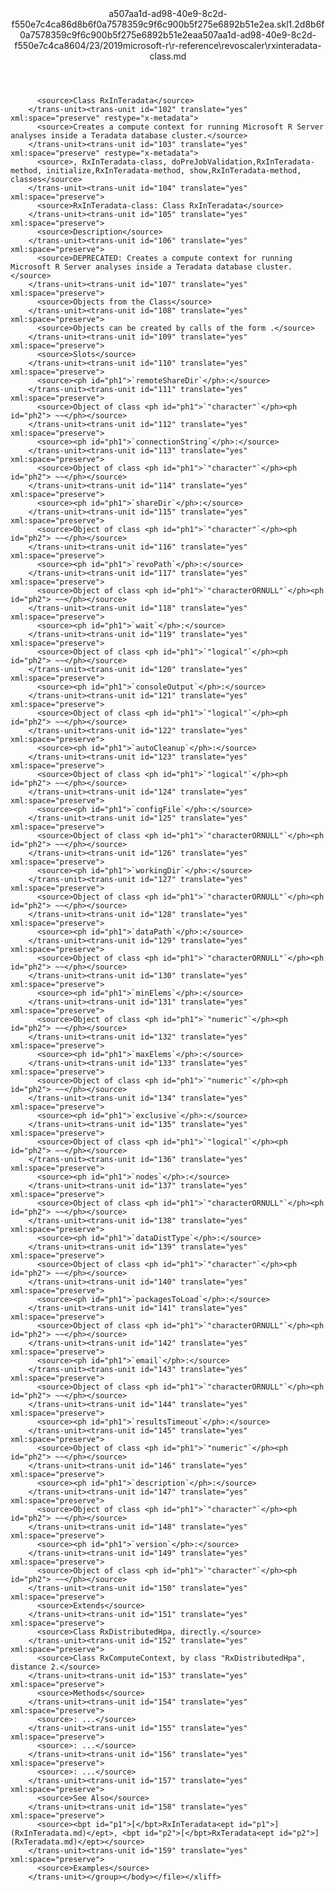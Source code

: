 <?xml version="1.0"?><xliff version="1.2" xmlns="urn:oasis:names:tc:xliff:document:1.2" xmlns:xsi="http://www.w3.org/2001/XMLSchema-instance" xsi:schemaLocation="urn:oasis:names:tc:xliff:document:1.2 xliff-core-1.2-transitional.xsd"><file datatype="xml" original="rxinteradata-class.md" source-language="en-US" target-language="en-US"><header><tool tool-id="mdxliff" tool-name="mdxliff" tool-version="1.0-1931010" tool-company="Microsoft" /><xliffext:skl_file_name xmlns:xliffext="urn:microsoft:content:schema:xliffextensions">a507aa1d-ad98-40e9-8c2d-f550e7c4ca86d8b6f0a7578359c9f6c900b5f275e6892b51e2ea.skl</xliffext:skl_file_name><xliffext:version xmlns:xliffext="urn:microsoft:content:schema:xliffextensions">1.2</xliffext:version><xliffext:ms.openlocfilehash xmlns:xliffext="urn:microsoft:content:schema:xliffextensions">d8b6f0a7578359c9f6c900b5f275e6892b51e2ea</xliffext:ms.openlocfilehash><xliffext:ms.sourcegitcommit xmlns:xliffext="urn:microsoft:content:schema:xliffextensions">a507aa1d-ad98-40e9-8c2d-f550e7c4ca86</xliffext:ms.sourcegitcommit><xliffext:ms.lasthandoff xmlns:xliffext="urn:microsoft:content:schema:xliffextensions">04/23/2019</xliffext:ms.lasthandoff><xliffext:ms.openlocfilepath xmlns:xliffext="urn:microsoft:content:schema:xliffextensions">microsoft-r\r-reference\revoscaler\rxinteradata-class.md</xliffext:ms.openlocfilepath></header><body><group id="content" extype="content"><trans-unit id="101" translate="yes" xml:space="preserve" restype="x-metadata">
          <source>Class RxInTeradata</source>
        </trans-unit><trans-unit id="102" translate="yes" xml:space="preserve" restype="x-metadata">
          <source>Creates a compute context for running Microsoft R Server analyses inside a Teradata database cluster.</source>
        </trans-unit><trans-unit id="103" translate="yes" xml:space="preserve" restype="x-metadata">
          <source>, RxInTeradata-class, doPreJobValidation,RxInTeradata-method, initialize,RxInTeradata-method, show,RxInTeradata-method, classes</source>
        </trans-unit><trans-unit id="104" translate="yes" xml:space="preserve">
          <source>RxInTeradata-class: Class RxInTeradata</source>
        </trans-unit><trans-unit id="105" translate="yes" xml:space="preserve">
          <source>Description</source>
        </trans-unit><trans-unit id="106" translate="yes" xml:space="preserve">
          <source>DEPRECATED: Creates a compute context for running Microsoft R Server analyses inside a Teradata database cluster.</source>
        </trans-unit><trans-unit id="107" translate="yes" xml:space="preserve">
          <source>Objects from the Class</source>
        </trans-unit><trans-unit id="108" translate="yes" xml:space="preserve">
          <source>Objects can be created by calls of the form .</source>
        </trans-unit><trans-unit id="109" translate="yes" xml:space="preserve">
          <source>Slots</source>
        </trans-unit><trans-unit id="110" translate="yes" xml:space="preserve">
          <source><ph id="ph1">`remoteShareDir`</ph>:</source>
        </trans-unit><trans-unit id="111" translate="yes" xml:space="preserve">
          <source>Object of class <ph id="ph1">`"character"`</ph><ph id="ph2"> ~~</ph></source>
        </trans-unit><trans-unit id="112" translate="yes" xml:space="preserve">
          <source><ph id="ph1">`connectionString`</ph>:</source>
        </trans-unit><trans-unit id="113" translate="yes" xml:space="preserve">
          <source>Object of class <ph id="ph1">`"character"`</ph><ph id="ph2"> ~~</ph></source>
        </trans-unit><trans-unit id="114" translate="yes" xml:space="preserve">
          <source><ph id="ph1">`shareDir`</ph>:</source>
        </trans-unit><trans-unit id="115" translate="yes" xml:space="preserve">
          <source>Object of class <ph id="ph1">`"character"`</ph><ph id="ph2"> ~~</ph></source>
        </trans-unit><trans-unit id="116" translate="yes" xml:space="preserve">
          <source><ph id="ph1">`revoPath`</ph>:</source>
        </trans-unit><trans-unit id="117" translate="yes" xml:space="preserve">
          <source>Object of class <ph id="ph1">`"characterORNULL"`</ph><ph id="ph2"> ~~</ph></source>
        </trans-unit><trans-unit id="118" translate="yes" xml:space="preserve">
          <source><ph id="ph1">`wait`</ph>:</source>
        </trans-unit><trans-unit id="119" translate="yes" xml:space="preserve">
          <source>Object of class <ph id="ph1">`"logical"`</ph><ph id="ph2"> ~~</ph></source>
        </trans-unit><trans-unit id="120" translate="yes" xml:space="preserve">
          <source><ph id="ph1">`consoleOutput`</ph>:</source>
        </trans-unit><trans-unit id="121" translate="yes" xml:space="preserve">
          <source>Object of class <ph id="ph1">`"logical"`</ph><ph id="ph2"> ~~</ph></source>
        </trans-unit><trans-unit id="122" translate="yes" xml:space="preserve">
          <source><ph id="ph1">`autoCleanup`</ph>:</source>
        </trans-unit><trans-unit id="123" translate="yes" xml:space="preserve">
          <source>Object of class <ph id="ph1">`"logical"`</ph><ph id="ph2"> ~~</ph></source>
        </trans-unit><trans-unit id="124" translate="yes" xml:space="preserve">
          <source><ph id="ph1">`configFile`</ph>:</source>
        </trans-unit><trans-unit id="125" translate="yes" xml:space="preserve">
          <source>Object of class <ph id="ph1">`"characterORNULL"`</ph><ph id="ph2"> ~~</ph></source>
        </trans-unit><trans-unit id="126" translate="yes" xml:space="preserve">
          <source><ph id="ph1">`workingDir`</ph>:</source>
        </trans-unit><trans-unit id="127" translate="yes" xml:space="preserve">
          <source>Object of class <ph id="ph1">`"characterORNULL"`</ph><ph id="ph2"> ~~</ph></source>
        </trans-unit><trans-unit id="128" translate="yes" xml:space="preserve">
          <source><ph id="ph1">`dataPath`</ph>:</source>
        </trans-unit><trans-unit id="129" translate="yes" xml:space="preserve">
          <source>Object of class <ph id="ph1">`"characterORNULL"`</ph><ph id="ph2"> ~~</ph></source>
        </trans-unit><trans-unit id="130" translate="yes" xml:space="preserve">
          <source><ph id="ph1">`minElems`</ph>:</source>
        </trans-unit><trans-unit id="131" translate="yes" xml:space="preserve">
          <source>Object of class <ph id="ph1">`"numeric"`</ph><ph id="ph2"> ~~</ph></source>
        </trans-unit><trans-unit id="132" translate="yes" xml:space="preserve">
          <source><ph id="ph1">`maxElems`</ph>:</source>
        </trans-unit><trans-unit id="133" translate="yes" xml:space="preserve">
          <source>Object of class <ph id="ph1">`"numeric"`</ph><ph id="ph2"> ~~</ph></source>
        </trans-unit><trans-unit id="134" translate="yes" xml:space="preserve">
          <source><ph id="ph1">`exclusive`</ph>:</source>
        </trans-unit><trans-unit id="135" translate="yes" xml:space="preserve">
          <source>Object of class <ph id="ph1">`"logical"`</ph><ph id="ph2"> ~~</ph></source>
        </trans-unit><trans-unit id="136" translate="yes" xml:space="preserve">
          <source><ph id="ph1">`nodes`</ph>:</source>
        </trans-unit><trans-unit id="137" translate="yes" xml:space="preserve">
          <source>Object of class <ph id="ph1">`"characterORNULL"`</ph><ph id="ph2"> ~~</ph></source>
        </trans-unit><trans-unit id="138" translate="yes" xml:space="preserve">
          <source><ph id="ph1">`dataDistType`</ph>:</source>
        </trans-unit><trans-unit id="139" translate="yes" xml:space="preserve">
          <source>Object of class <ph id="ph1">`"character"`</ph><ph id="ph2"> ~~</ph></source>
        </trans-unit><trans-unit id="140" translate="yes" xml:space="preserve">
          <source><ph id="ph1">`packagesToLoad`</ph>:</source>
        </trans-unit><trans-unit id="141" translate="yes" xml:space="preserve">
          <source>Object of class <ph id="ph1">`"characterORNULL"`</ph><ph id="ph2"> ~~</ph></source>
        </trans-unit><trans-unit id="142" translate="yes" xml:space="preserve">
          <source><ph id="ph1">`email`</ph>:</source>
        </trans-unit><trans-unit id="143" translate="yes" xml:space="preserve">
          <source>Object of class <ph id="ph1">`"characterORNULL"`</ph><ph id="ph2"> ~~</ph></source>
        </trans-unit><trans-unit id="144" translate="yes" xml:space="preserve">
          <source><ph id="ph1">`resultsTimeout`</ph>:</source>
        </trans-unit><trans-unit id="145" translate="yes" xml:space="preserve">
          <source>Object of class <ph id="ph1">`"numeric"`</ph><ph id="ph2"> ~~</ph></source>
        </trans-unit><trans-unit id="146" translate="yes" xml:space="preserve">
          <source><ph id="ph1">`description`</ph>:</source>
        </trans-unit><trans-unit id="147" translate="yes" xml:space="preserve">
          <source>Object of class <ph id="ph1">`"character"`</ph><ph id="ph2"> ~~</ph></source>
        </trans-unit><trans-unit id="148" translate="yes" xml:space="preserve">
          <source><ph id="ph1">`version`</ph>:</source>
        </trans-unit><trans-unit id="149" translate="yes" xml:space="preserve">
          <source>Object of class <ph id="ph1">`"character"`</ph><ph id="ph2"> ~~</ph></source>
        </trans-unit><trans-unit id="150" translate="yes" xml:space="preserve">
          <source>Extends</source>
        </trans-unit><trans-unit id="151" translate="yes" xml:space="preserve">
          <source>Class RxDistributedHpa, directly.</source>
        </trans-unit><trans-unit id="152" translate="yes" xml:space="preserve">
          <source>Class RxComputeContext, by class "RxDistributedHpa", distance 2.</source>
        </trans-unit><trans-unit id="153" translate="yes" xml:space="preserve">
          <source>Methods</source>
        </trans-unit><trans-unit id="154" translate="yes" xml:space="preserve">
          <source>: ...</source>
        </trans-unit><trans-unit id="155" translate="yes" xml:space="preserve">
          <source>: ...</source>
        </trans-unit><trans-unit id="156" translate="yes" xml:space="preserve">
          <source>: ...</source>
        </trans-unit><trans-unit id="157" translate="yes" xml:space="preserve">
          <source>See Also</source>
        </trans-unit><trans-unit id="158" translate="yes" xml:space="preserve">
          <source><bpt id="p1">[</bpt>RxInTeradata<ept id="p1">](RxInTeradata.md)</ept>, <bpt id="p2">[</bpt>RxTeradata<ept id="p2">](RxTeradata.md)</ept></source>
        </trans-unit><trans-unit id="159" translate="yes" xml:space="preserve">
          <source>Examples</source>
        </trans-unit></group></body></file></xliff>